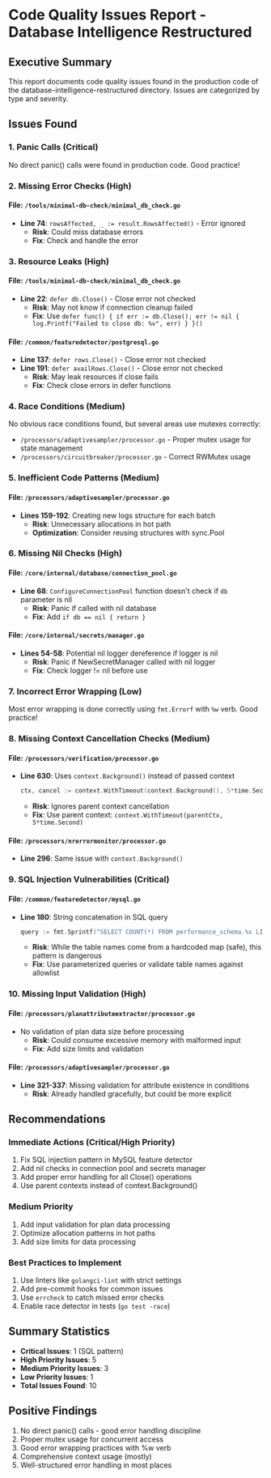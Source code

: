 # Code Quality Issues Report - Database Intelligence Restructured

## Executive Summary
This report documents code quality issues found in the production code of the database-intelligence-restructured directory. Issues are categorized by type and severity.

## Issues Found

### 1. Panic Calls (Critical)
No direct panic() calls were found in production code. Good practice!

### 2. Missing Error Checks (High)

#### File: `/tools/minimal-db-check/minimal_db_check.go`
- **Line 74**: `rowsAffected, _ := result.RowsAffected()` - Error ignored
  - **Risk**: Could miss database errors
  - **Fix**: Check and handle the error

### 3. Resource Leaks (High)

#### File: `/tools/minimal-db-check/minimal_db_check.go`
- **Line 22**: `defer db.Close()` - Close error not checked
  - **Risk**: May not know if connection cleanup failed
  - **Fix**: Use `defer func() { if err := db.Close(); err != nil { log.Printf("Failed to close db: %v", err) } }()`

#### File: `/common/featuredetector/postgresql.go`
- **Line 137**: `defer rows.Close()` - Close error not checked
- **Line 191**: `defer availRows.Close()` - Close error not checked
  - **Risk**: May leak resources if close fails
  - **Fix**: Check close errors in defer functions

### 4. Race Conditions (Medium)
No obvious race conditions found, but several areas use mutexes correctly:
- `/processors/adaptivesampler/processor.go` - Proper mutex usage for state management
- `/processors/circuitbreaker/processor.go` - Correct RWMutex usage

### 5. Inefficient Code Patterns (Medium)

#### File: `/processors/adaptivesampler/processor.go`
- **Lines 159-192**: Creating new logs structure for each batch
  - **Risk**: Unnecessary allocations in hot path
  - **Optimization**: Consider reusing structures with sync.Pool

### 6. Missing Nil Checks (High)

#### File: `/core/internal/database/connection_pool.go`
- **Line 68**: `ConfigureConnectionPool` function doesn't check if `db` parameter is nil
  - **Risk**: Panic if called with nil database
  - **Fix**: Add `if db == nil { return }`

#### File: `/core/internal/secrets/manager.go`
- **Lines 54-58**: Potential nil logger dereference if logger is nil
  - **Risk**: Panic if NewSecretManager called with nil logger
  - **Fix**: Check logger != nil before use

### 7. Incorrect Error Wrapping (Low)

Most error wrapping is done correctly using `fmt.Errorf` with `%w` verb. Good practice!

### 8. Missing Context Cancellation Checks (Medium)

#### File: `/processors/verification/processor.go`
- **Line 630**: Uses `context.Background()` instead of passed context
  ```go
  ctx, cancel := context.WithTimeout(context.Background(), 5*time.Second)
  ```
  - **Risk**: Ignores parent context cancellation
  - **Fix**: Use parent context: `context.WithTimeout(parentCtx, 5*time.Second)`

#### File: `/processors/nrerrormonitor/processor.go`
- **Line 296**: Same issue with `context.Background()`

### 9. SQL Injection Vulnerabilities (Critical)

#### File: `/common/featuredetector/mysql.go`
- **Line 180**: String concatenation in SQL query
  ```go
  query := fmt.Sprintf("SELECT COUNT(*) FROM performance_schema.%s LIMIT 1", table)
  ```
  - **Risk**: While the table names come from a hardcoded map (safe), this pattern is dangerous
  - **Fix**: Use parameterized queries or validate table names against allowlist

### 10. Missing Input Validation (High)

#### File: `/processors/planattributeextractor/processor.go`
- No validation of plan data size before processing
  - **Risk**: Could consume excessive memory with malformed input
  - **Fix**: Add size limits and validation

#### File: `/processors/adaptivesampler/processor.go`
- **Line 321-337**: Missing validation for attribute existence in conditions
  - **Risk**: Already handled gracefully, but could be more explicit

## Recommendations

### Immediate Actions (Critical/High Priority)
1. Fix SQL injection pattern in MySQL feature detector
2. Add nil checks in connection pool and secrets manager
3. Add proper error handling for all Close() operations
4. Use parent contexts instead of context.Background()

### Medium Priority
1. Add input validation for plan data processing
2. Optimize allocation patterns in hot paths
3. Add size limits for data processing

### Best Practices to Implement
1. Use linters like `golangci-lint` with strict settings
2. Add pre-commit hooks for common issues
3. Use `errcheck` to catch missed error checks
4. Enable race detector in tests (`go test -race`)

## Summary Statistics
- **Critical Issues**: 1 (SQL pattern)
- **High Priority Issues**: 5
- **Medium Priority Issues**: 3
- **Low Priority Issues**: 1
- **Total Issues Found**: 10

## Positive Findings
1. No direct panic() calls - good error handling discipline
2. Proper mutex usage for concurrent access
3. Good error wrapping practices with %w verb
4. Comprehensive context usage (mostly)
5. Well-structured error handling in most places